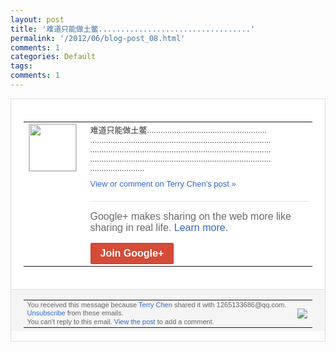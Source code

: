 ```yaml
---
layout: post
title: '难道只能做土鳖..................................'
permalink: '/2012/06/blog-post_08.html'
comments: 1
categories: Default
tags: 
comments: 1
---
```

<div style="border:solid 1px #dfdfdf;color:#686868;font:13px Arial"><div style="background-color:#fff;padding:20px;"><table cellpadding="0" cellspacing="0"><tr><td style="padding-right:15px;vertical-align:top"><a href="https://plus.google.com/_/notifications/ngemlink?&amp;emid=CKC6m6PovrACFQjY3AodQ2sAAA&amp;path=%2F108643996575278738906&amp;dt=1339164434295"><img height="75" src="https://lh3.googleusercontent.com/-KKRGTyJ5Bl0/AAAAAAAAAAI/AAAAAAAAEEY/jllxqER5dCk/s75-c-k-a/photo.jpg" style="border:solid 1px #cccccc;" width="75"/></a></td><td style="width:578px;color:#333;font:13px Arial;vertical-align:top;"><div style="padding-bottom:10px">难道只能做土鳖.............<wbr/>....................<wbr/>....................<wbr/>....................<wbr/>....................<wbr/>....................<wbr/>....................<wbr/>....................<wbr/>....................<wbr/>....................<wbr/>....................<wbr/>....................<wbr/>....................<wbr/>....................<wbr/>....................<wbr/>....................<wbr/>....</div><a href="https://plus.google.com/_/notifications/ngemlink?&amp;emid=CKC6m6PovrACFQjY3AodQ2sAAA&amp;path=%2F108643996575278738906%2Fposts%2F5kNQmBpLRdK%3Fgpinv%3DAMIXal9qIC4OxLo5dys-fD1wdwkJroY_LO_7uf6bvvUIpTiTwKwWmUkZNwsdtTB6nucTS5QdJrtBzlLhubtfsqvYE5EDAM_6WDNWh70qvkJJOzvBwfY2Ps8&amp;dt=1339164434295" style="color:#3366CC;text-decoration:none;">View or comment on Terry Chen's post »</a><div style="margin-top:20px;border-top:solid 1px #dfdfdf"><div style="padding:15px 0;color:#686868;font:16px Arial;">Google+ makes sharing on the web more like sharing in real life. <a href="http://www.google.com/+/learnmore/" style="color:#3366CC;text-decoration:none;">Learn more</a>.</div><a href="https://plus.google.com/_/notifications/ngemlink?&amp;emid=CKC6m6PovrACFQjY3AodQ2sAAA&amp;path=%2F%3Fgpinv%3DAMIXal9qIC4OxLo5dys-fD1wdwkJroY_LO_7uf6bvvUIpTiTwKwWmUkZNwsdtTB6nucTS5QdJrtBzlLhubtfsqvYE5EDAM_6WDNWh70qvkJJOzvBwfY2Ps8&amp;dt=1339164434295" style="display:inline-block;padding:7px 15px;background-color:#d44b38; color:#fff;font-size:16px; font-weight:bold;border-radius:2px;border:solid 1px #c43b28; white-space:nowrap;text-decoration:none">Join Google+</a></div></td></tr></table></div><div style="border-top:solid 1px #dfdfdf;padding:0 20px; background-color:#f5f5f5"><table cellpadding="0" cellspacing="0" style="height:50px"><tbody><tr><td style="vertical-align:middle;width:100%; color:#636363;font:11px Arial; line-height:120%">You received this message because <a href="https://plus.google.com/_/notifications/ngemlink?&amp;emid=CKC6m6PovrACFQjY3AodQ2sAAA&amp;path=%2F108643996575278738906%3Fgpinv%3DAMIXal9qIC4OxLo5dys-fD1wdwkJroY_LO_7uf6bvvUIpTiTwKwWmUkZNwsdtTB6nucTS5QdJrtBzlLhubtfsqvYE5EDAM_6WDNWh70qvkJJOzvBwfY2Ps8&amp;dt=1339164434295" style="color:#3366CC;text-decoration:none;">Terry Chen</a> shared it with 1265133686@qq.com. <a href="https://plus.google.com/_/notifications/ngemlink?&amp;emid=CKC6m6PovrACFQjY3AodQ2sAAA&amp;path=%2F_%2Fnonplus%2Femailsettings%3Fgpinv%3DAMIXal9qIC4OxLo5dys-fD1wdwkJroY_LO_7uf6bvvUIpTiTwKwWmUkZNwsdtTB6nucTS5QdJrtBzlLhubtfsqvYE5EDAM_6WDNWh70qvkJJOzvBwfY2Ps8%26est%3DADH5u8UkJ73qybZkgOQ7iSIadQQT9kXvFDTB8eG_-6iH8y_OhlO_U4SzEuyzJ4rwooZGYTENBYkV-q3YOsUiBkTap3PgzpzLFCLKBBriw7SjapwP0M9DY_tLAdbTbQLru1Hw7jvQHDXZ&amp;dt=1339164434295" style="color:#3366CC;text-decoration:none;">Unsubscribe</a> from these emails.<br/>You can't reply to this email. <a href="https://plus.google.com/_/notifications/ngemlink?&amp;emid=CKC6m6PovrACFQjY3AodQ2sAAA&amp;path=%2F108643996575278738906%2Fposts%2F5kNQmBpLRdK%3Fgpinv%3DAMIXal9qIC4OxLo5dys-fD1wdwkJroY_LO_7uf6bvvUIpTiTwKwWmUkZNwsdtTB6nucTS5QdJrtBzlLhubtfsqvYE5EDAM_6WDNWh70qvkJJOzvBwfY2Ps8&amp;dt=1339164434295" style="color:#3366CC;text-decoration:none;">View the post</a> to add a comment.<br/></td><td><img src="https://ssl.gstatic.com/s2/oz/images/notifications/logo/google-plus-6617a72bb36cc548861652780c9e6ff1.png"/></td></tr></tbody></table></div></div>
